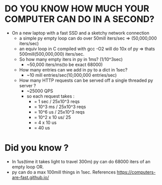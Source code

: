 # DO YOU KNOW HOW MUCH YOUR COMPUTER CAN DO IN A SECOND?
- On a new laptop with a fast SSD and a sketchy network connection
  - a simple py empty loop can do over 50mill iters/sec => (50,000,000 iters/sec)
  - an equiv loop in C compiled with gcc -O2 will do 10x of py => thats 500mill(500,000,000) iters/sec.
  - So how many empty iters in py in 1ms? (1/10^3sec)
    - ~50,000 iters/ms(to be exact 68000)
  - How many entries can we add in py to a dict in 1sec?
    - ~10 mill entries/sec(10,000,000 entries/sec)
  - How many HTTP requests can be served off a single threaded py server ?
    - ~25000 QPS
    - so each request takes :
      - =   1 sec / 25x10^3 reqs
      - = 10^3 ms / 25x10^3 reqs
      - = 10^6 us / 25x10^3 reqs 
      - = 10^2 x 10 us/ 25
      - =    4 x 10 us
      - =    40 us

# Did you know ?
- In 1us(time it takes light to travel 300m) py can do 68000 iters of an empty loop OR.
- py can do a max 100mill things in 1sec.
References
https://computers-are-fast.github.io/

